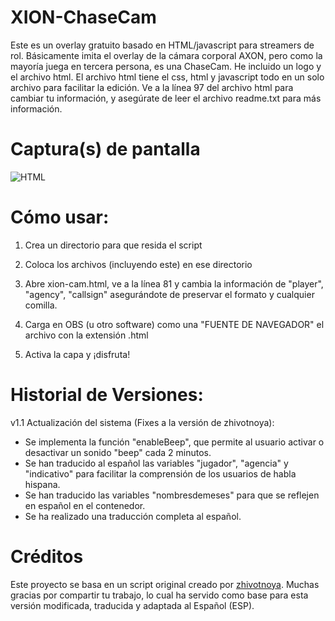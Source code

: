 # XION-ChaseCam
Este es un overlay gratuito basado en HTML/javascript para streamers de rol. Básicamente imita el overlay de la cámara corporal AXON, pero como la mayoría juega en tercera persona, es una ChaseCam. He incluido un logo y el archivo html. El archivo html tiene el css, html y javascript todo en un solo archivo para facilitar la edición. Ve a la línea 97 del archivo html para cambiar tu información, y asegúrate de leer el archivo readme.txt para más información.

# Captura(s) de pantalla

![HTML](https://imgur.com/0uUMYO1)

# Cómo usar:

1) Crea un directorio para que resida el script

2) Coloca los archivos (incluyendo este) en ese directorio

3) Abre xion-cam.html, ve a la línea 81 y cambia la información de "player", "agency", "callsign" asegurándote de preservar el formato y cualquier comilla.

4) Carga en OBS (u otro software) como una "FUENTE DE NAVEGADOR" el archivo con la extensión .html

5) Activa la capa y ¡disfruta!


# Historial de Versiones:

v1.1 Actualización del sistema (Fixes a la versión de zhivotnoya):

- Se implementa la función "enableBeep", que permite al usuario activar o desactivar un sonido "beep" cada 2 minutos.
- Se han traducido al español las variables "jugador", "agencia" y "indicativo" para facilitar la comprensión de los usuarios de habla hispana.
- Se han traducido las variables "nombresdemeses" para que se reflejen en español en el contenedor.
- Se ha realizado una traducción completa al español.

# Créditos

Este proyecto se basa en un script original creado por [zhivotnoya](https://github.com/zhivotnoya/XION-ChaseCam). Muchas gracias por compartir tu trabajo, lo cual ha servido como base para esta versión modificada, traducida y adaptada al Español (ESP). 